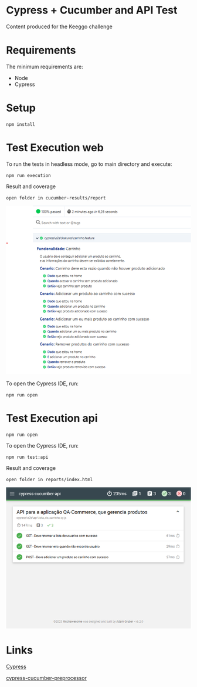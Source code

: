 # Cypress  + Cucumber and API Test

Content produced for the Keeggo challenge

# Requirements

The minimum requirements are:

* Node 
* Cypress

# Setup

```
npm install
```

# Test Execution web

To run the tests in headless mode, go to main directory and execute:

```
npm run execution
```

Result and coverage

```
open folder in cucumber-results/report
```

![Tela de Login](report_web.png)


To open the Cypress IDE, run:

```
npm run open
```
# Test Execution api

```
npm run open
```

To open the Cypress IDE, run:

```
npm run test:api
```
Result and coverage
```
open folder in reports/index.html
```

![Tela de Login](api_report.png)

# Links
    
[Cypress](<https://www.cypress.io/>)

[cypress-cucumber-preprocessor](<https://github.com/badeball/cypress-cucumber-preprocessor>)